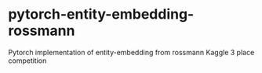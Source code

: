 # pytorch-entity-embedding-rossmann
Pytorch implementation of entity-embedding from rossmann Kaggle 3 place competition
